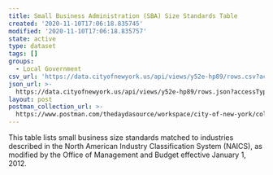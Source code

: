 ```yaml
---
title: Small Business Administration (SBA) Size Standards Table
created: '2020-11-10T17:06:18.835745'
modified: '2020-11-10T17:06:18.835757'
state: active
type: dataset
tags: []
groups:
  - Local Government
csv_url: 'https://data.cityofnewyork.us/api/views/y52e-hp89/rows.csv?accessType=DOWNLOAD'
json_url: >-
  https://data.cityofnewyork.us/api/views/y52e-hp89/rows.json?accessType=DOWNLOAD
layout: post
postman_collection_url: >-
  https://www.postman.com/thedaydasource/workspace/city-of-new-york/collection/15909983-a0185517-9b91-454d-96e0-cb60eff14196
---
```

This table lists small business size standards matched to industries described in the North American Industry Classification System (NAICS), as modified by the Office of Management and Budget effective January 1, 2012.
